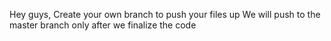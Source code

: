 Hey guys, 
Create your own branch to push your files up
We will push to the master branch only after we finalize the code
